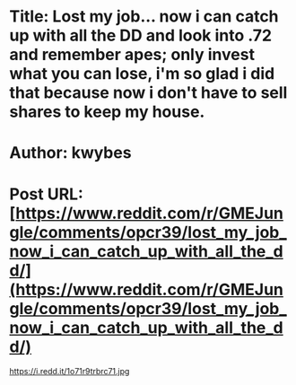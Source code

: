 # Title: Lost my job... now i can catch up with all the DD and look into .72 and remember apes; only invest what you can lose, i'm so glad i did that because now i don't have to sell shares to keep my house.
# Author: kwybes
# Post URL: [https://www.reddit.com/r/GMEJungle/comments/opcr39/lost_my_job_now_i_can_catch_up_with_all_the_dd/](https://www.reddit.com/r/GMEJungle/comments/opcr39/lost_my_job_now_i_can_catch_up_with_all_the_dd/)


https://i.redd.it/1o71r9trbrc71.jpg